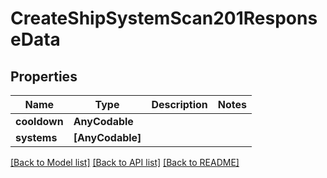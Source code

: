 # CreateShipSystemScan201ResponseData

## Properties
Name | Type | Description | Notes
------------ | ------------- | ------------- | -------------
**cooldown** | **AnyCodable** |  | 
**systems** | **[AnyCodable]** |  | 

[[Back to Model list]](../README.md#documentation-for-models) [[Back to API list]](../README.md#documentation-for-api-endpoints) [[Back to README]](../README.md)


